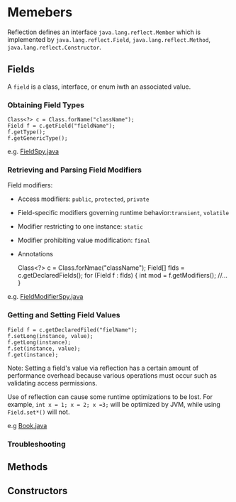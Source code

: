 # Memebers

Reflection defines an interface `java.lang.reflect.Member` which is implemented by `java.lang.reflect.Field`, `java.lang.reflect.Method`, `java.lang.reflect.Constructor`.

## Fields

A `field` is a class, interface, or enum iwth an associated value.

### Obtaining Field Types

    Class<?> c = Class.forName("className");
    Field f = c.getField("fieldName");
    f.getType();
    f.getGenericType();

e.g. [FieldSpy.java](FieldSpy.java)

### Retrieving and Parsing Field Modifiers

Field modifiers:

* Access modifiers: `public`, `protected`, `private`
* Field-specific modifiers governing runtime behavior:`transient`, `volatile`
* Modifier restricting to one instance: `static`
* Modifier prohibiting value modification: `final`
* Annotations

    Class<?> c = Class.forNmae("className");
    Field[] flds = c.getDeclaredFields();
    for (Field f : flds) {
        int mod = f.getModifiers();
        //...
    }

e.g. [FieldModifierSpy.java](FieldModifierSpy.java)


### Getting and Setting Field Values

    Field f = c.getDeclaredFiled("fielName");
    f.setLong(instance, value);
    f.getLong(instance);
    f.set(instance, value);
    f.get(instance);

Note: Setting a field's value via reflection has a certain amount of performance overhead because various operations must occur such as validating access permissions.

Use of reflection can cause some runtime optimizations to be lost. For example, `int x = 1; x = 2; x =3;` will be optimized by JVM, while using `Field.set*()` will not.

e.g [Book.java](Book.java)

### Troubleshooting

## Methods

## Constructors


